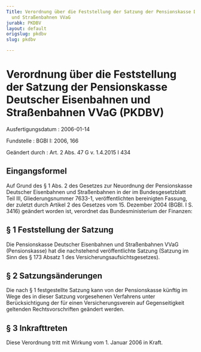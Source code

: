 ```yaml
---
Title: Verordnung über die Feststellung der Satzung der Pensionskasse Deutscher Eisenbahnen
  und Straßenbahnen VVaG
jurabk: PKDBV
layout: default
origslug: pkdbv
slug: pkdbv

---
```


# Verordnung über die Feststellung der Satzung der Pensionskasse Deutscher Eisenbahnen und Straßenbahnen VVaG (PKDBV)

Ausfertigungsdatum
:   2006-01-14

Fundstelle
:   BGBl I: 2006, 166

Geändert durch
:   Art. 2 Abs. 47 G v. 1.4.2015 I 434



## Eingangsformel

Auf Grund des § 1 Abs. 2 des Gesetzes zur Neuordnung der Pensionskasse
Deutscher Eisenbahnen und Straßenbahnen in der im Bundesgesetzblatt
Teil III, Gliederungsnummer 7633-1, veröffentlichten bereinigten
Fassung, der zuletzt durch Artikel 2 des Gesetzes vom 15. Dezember
2004 (BGBl. I S. 3416) geändert worden ist, verordnet das
Bundesministerium der Finanzen:


## § 1 Feststellung der Satzung

Die Pensionskasse Deutscher Eisenbahnen und Straßenbahnen VVaG
(Pensionskasse) hat die nachstehend veröffentlichte Satzung (Satzung
im Sinn des § 173 Absatz 1 des Versicherungsaufsichtsgesetzes).


## § 2 Satzungsänderungen

Die nach § 1 festgestellte Satzung kann von der Pensionskasse künftig
im Wege des in dieser Satzung vorgesehenen Verfahrens unter
Berücksichtigung der für einen Versicherungsverein auf Gegenseitigkeit
geltenden Rechtsvorschriften geändert werden.


## § 3 Inkrafttreten

Diese Verordnung tritt mit Wirkung vom 1. Januar 2006 in Kraft.


